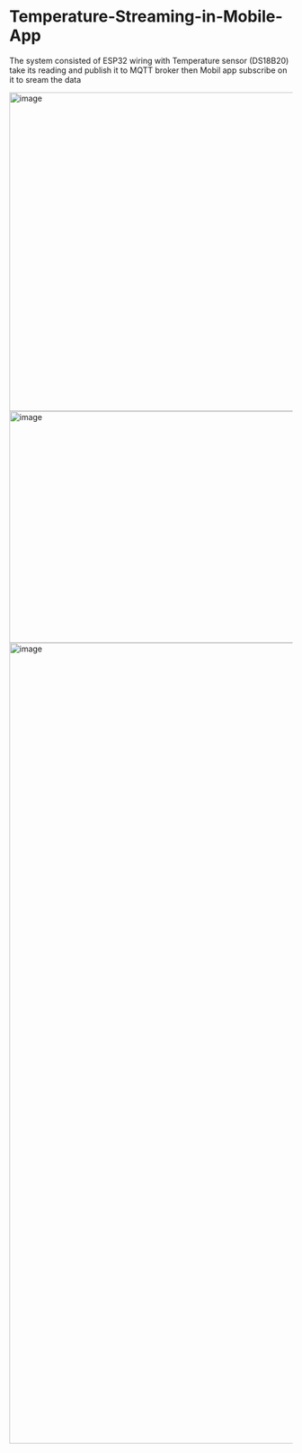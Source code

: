 # Temperature-Streaming-in-Mobile-App
The system consisted of ESP32 wiring with Temperature sensor (DS18B20) take its reading and publish it to MQTT broker then Mobil app subscribe on it to sream the data


<img width="748" height="567" alt="image" src="https://github.com/user-attachments/assets/3b64bb01-e7cd-4729-9e86-8a2d23cc1f3b" />

<img width="646" height="412" alt="image" src="https://github.com/user-attachments/assets/ab9c6b57-f620-4f29-8858-1730c0dd70ab" />

<img width="1080" height="1424" alt="image" src="https://github.com/user-attachments/assets/0c940906-58dc-4267-83ed-f4f106554406" />

